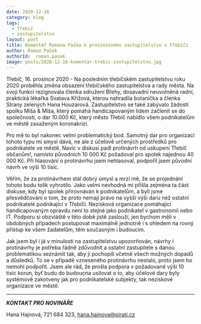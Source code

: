 ```yaml
---
date: 2020-12-16
category: blog
tags:
  - Třebíč
  - zastupitelstvo
layout: post
title: Komentář Romana Paška k prosincovému zastupitelstvu v Třebíči
author: Roman Pašek
authorId:  roman.pasek
image: posts/2020-12-16-komentar-trebic-zastupitelstvo.jpg
---
```


Třebíč, 16. prosince 2020 - Na posledním třebíčském zastupitelstvu roku 2020 proběhla změna obsazení třebíčského zastupitelstva a rady města. Na svoji funkci rezignovala členka sdružení Břehy, dosavadní neuvolněná radní, praktická lékařka Svatava Křížová, kterou nahradila botanička a členka Strany zelených Hana Houzarová. Zastupitelstvo se také zabývalo žádostí spolku Míša & Míša, který pomáhá handicapovaným lidem začlenit se do společnosti, o dar 10.000 Kč, který město Třebíč nabídlo všem podnikatelům ve městě zasaženým koronakrizí. 

Pro mě to byl nakonec velmi problematický bod. Samotný dar pro organizaci tohoto typu mi smysl dává, ne ale z účelově určených prostředků pro podnikatele ve městě. Navíc v diskusi padl protinávrh od uskupení Třebíč občanům!, namísto původních 10 000 Kč požadoval pro spolek najednou 40 000 Kč. Při hlasování o protinávrhu jsem nehlasoval, podpořil jsem původní návrh ve výši 10 tisíc.

Věřím, že za protinávrhem stál dobrý úmysl a mrzí mě, že se projednání tohoto bodu tolik vyhrotilo. Jako velmi nevhodná mi přišla zejména ta část diskuse, kdy byl spolek přirovnáván k podnikatelům, a byli jsme přesvědčováni o tom, že proto nemají právo na vyšší výši daru než ostatní podnikatelé podnikající v Třebíči. Nezisková organizace pomáhající handicapovaným opravdu není to stejné jako podnikatel v gastronomii nebo IT. Podporu si obzvláště v této době jistě zaslouží, jen bychom měli v obdobných případech postupovat maximálně jednotně i s ohledem na rovný přístup ke všem žadatelům, těm současným i budoucím.

Jak jsem byl i já v minulosti na zastupitelstvu upozorňován, návrhy i protinávrhy je potřeba řádně zdůvodnit a ostatní zastupitele s danou problematikou seznámit tak, aby ji pochopili včetně všech možných dopadů a důsledků. To se v případě vzneseného protinávrhu nestalo, proto jsem ho nemohl podpořit. Jsem ale rád, že prošla podpora v požadované výši 10 tisíc korun, byť budu do budoucna usilovat o to, aby účelové dary byly systémově zakotveny jak pro podnikatelské subjekty, tak neziskové organizace ve městě. 

---

***KONTAKT PRO NOVINÁŘE*** 

Hana Hajnová, 721 684 323, <hana.hajnova@pirati.cz>
